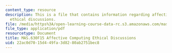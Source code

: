 ```yaml
---
content_type: resource
description: This is a file that contains information regarding affective computing
  ethical discussions.
file: /media/https%3A/open-learning-course-data-rc.s3.amazonaws.com/mas-630-affective-computing-fall-2015/22ac0d7015d449fa3d8280ab2751bec8_MITMAS_630F15_Ethical.pdf
file_type: application/pdf
resourcetype: Document
title: MAS.630F15 Affective Computing Ethical Discussions
uid: 22ac0d70-15d4-49fa-3d82-80ab2751bec8
---
```


